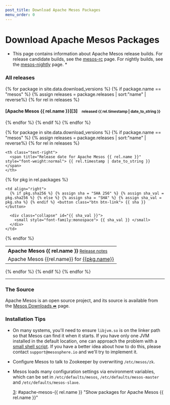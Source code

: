 ```yaml
---
post_title: Download Apache Mesos Packages
menu_order: 0
---
```

<div class="page-header">
  <h1>
    Download Apache Mesos Packages
  </h1>
</div>

  * This page contains information about Apache Mesos release builds. For release candidate builds, see the [mesos-rc][1] page. For nightly builds, see the [mesos-nightly][2] page. *

### All releases

{% for package in site.data.download_versions %} {% if package.name == "mesos" %} {% assign releases = package.releases | sort:"name" | reverse%} {% for rel in releases %}

#### \[Apache Mesos {{ rel.name }}\]\[3\]    <small>released {{ rel.timestamp | date_to_string }} </small>

{% endfor %} {% endif %} {% endfor %}

{% for package in site.data.download_versions %} {% if package.name == "mesos" %} {% assign releases = package.releases | sort:"name" | reverse%} {% for rel in releases %}

<div id="apache-mesos-{{ rel.release_group }}">
</div>

<table class="table table-striped" id="apache-mesos-{{ rel.name }}">
  <tr>
    <th valign="bottom" align="left">
      <span class="h4">Apache Mesos {{ rel.name }}</span> <small style="font-weight:normal"> <a href="{{ rel.announcement }}" title="Release notes for Apache Mesos {{ rel.name }}">Release notes</a> </small>
    </th>
    
    <th class="text-right">
      <span title="Release date for Apache Mesos {{ rel.name }}" style="font-weight:normal"> {{ rel.timestamp | date_to_string }} </span>
    </th>
  </tr> {% for pkg in rel.packages %} 
  
  <tr>
    <td style="vertical-align:middle">
      Apache Mesos {{rel.name}} for <a href="http://repos.mesosphere.com/{{ pkg.path }}" title="Apache Mesos {{rel.name}} for {{pkg.name}}">{{pkg.name}}</a>
    </td>
    
    <td align="right">
      {% if pkg.sha256 %} {% assign sha = "SHA 256" %} {% assign sha_val = pkg.sha256 %} {% else %} {% assign sha = "SHA" %} {% assign sha_val = pkg.sha %} {% endif %} <button class="btn btn-link"> {{ sha }} </button> 
      
      <div class="collapse" id="{{ sha_val }}">
        <small style="font-family:monospace"> {{ sha_val }} </small>
      </div>
    </td>
  </tr> {% endfor %}
</table>

{% endfor %} {% endif %} {% endfor %}

* * *

### The Source

Apache Mesos is an open source project, and its source is available from the [Mesos Downloads ➦][3] page.

### Installation Tips

  * On many systems, you'll need to ensure `libjvm.so` is on the linker path so that Mesos can find it when it starts. If you have only one JVM installed in the default location, one can approach the problem with a [small shell script][4]. If you have a better idea about how to do this, please contact `support@mesosphere.io` and we'll try to implement it.

  * Configure Mesos to talk to Zookeeper by overwriting `/etc/mesos/zk`.

  * Mesos loads many configuration settings via environment variables, which can be set in `/etc/defaults/mesos`, `/etc/defaults/mesos-master` and `/etc/defaults/mesos-slave`.
    
    [3]: #apache-mesos-{{ rel.name }} "Show packages for Apache Mesos {{ rel.name }}"

 [1]: /downloads/mesos-rc/
 [2]: /downloads/mesos-nightly/
 [3]: https://mesos.apache.org/downloads/
 [4]: https://gist.github.com/solidsnack/7569266